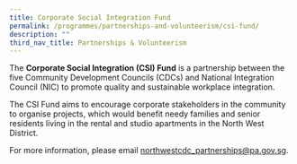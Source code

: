 ```yaml
---
title: Corporate Social Integration Fund
permalink: /programmes/partnerships-and-volunteerism/csi-fund/
description: ""
third_nav_title: Partnerships & Volunteerism
---
```

<meta name="description" content="Corporate Social Integration Fund">

The **Corporate Social Integration (CSI) Fund** is a partnership between the five Community Development Councils (CDCs) and National Integration Council (NIC) to promote quality and sustainable workplace integration.

The CSI Fund aims to encourage corporate stakeholders in the community to organise projects, which would benefit needy families and senior residents living in the rental and studio apartments in the North West District.

For more information, please email northwestcdc_partnerships@pa.gov.sg.